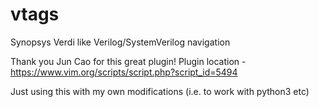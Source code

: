 # vtags
Synopsys Verdi like Verilog/SystemVerilog navigation

Thank you Jun Cao for this great plugin! 
Plugin location - https://www.vim.org/scripts/script.php?script_id=5494

Just using this with my own modifications (i.e. to work with python3 etc)
